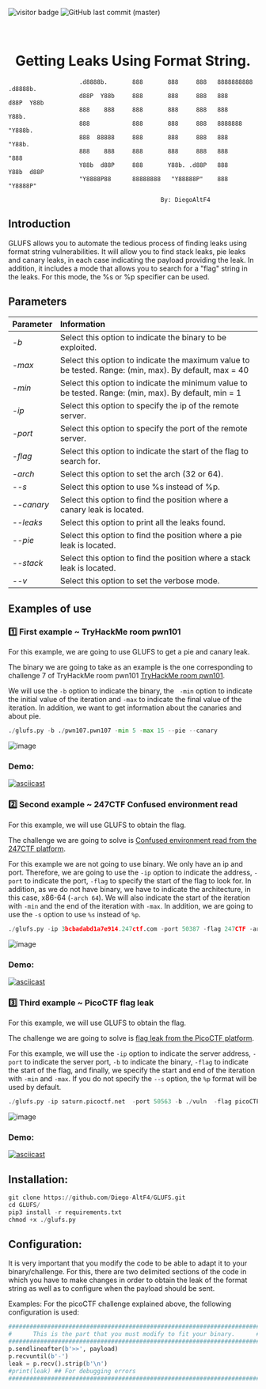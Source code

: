 ![visitor badge](https://visitor-badge.glitch.me/badge?page_id=diegoaltf4_glufs.visitor-badge)
![GitHub last commit (master)](https://img.shields.io/github/last-commit/Diego-AltF4/GLUFS)


<h1 align="center">
  <br>
    Getting Leaks Using Format String.
   <br>
</h1>


 ```
                     .d8888b.       888       888     888   8888888888   .d8888b.  
                     d88P  Y88b     888       888     888   888         d88P  Y88b 
                     888    888     888       888     888   888         Y88b.      
                     888            888       888     888   8888888      "Y888b.   
                     888  88888     888       888     888   888             "Y88b. 
                     888    888     888       888     888   888               "888 
                     Y88b  d88P     888       Y88b. .d88P   888         Y88b  d88P 
                     "Y8888P88      88888888   "Y88888P"    888          "Y8888P"                                                    
 
                                            By: DiegoAltF4
 ```                                          


## Introduction


GLUFS allows you to automate the tedious process of finding leaks using format string vulnerabilities. 
It will allow you to find stack leaks, pie leaks and canary leaks, in each case indicating the payload providing the leak. 
In addition, it includes a mode that allows you to search for a "flag" string in the leaks. For this mode, the %s or %p specifier can be used. 

           
## Parameters

| Parameter    | Information |
|:-------------|:-------------|
| *-b*          | Select this option to indicate the binary to be exploited. |
| *-max*     | Select this option to indicate the maximum value to be tested. Range: (min, max). By default, max = 40 |
| *-min*     | Select this option to indicate the minimum value to be tested. Range: (min, max). By default, min = 1 |
| *-ip*     | Select this option to specify the ip of the remote server. |
| *-port*     | Select this option to specify the port of the remote server. |
| *-flag*     | Select this option to indicate the start of the flag to search for. |
| *-arch*     | Select this option to set the arch (32 or 64). |
| *--s*     | Select this option to use %s instead of %p. |
| *--canary*     | Select this option to find the position where a canary leak is located. |
| *--leaks*     | Select this option to print all the leaks found. |
| *--pie*     | Select this option to find the position where a pie leak is located. |
| *--stack*     | Select this option to find the position where a stack leak is located. |
| *--v*     | Select this option to set the verbose mode. |

## Examples of use

### 1️⃣ First example ~ TryHackMe room pwn101

For this example, we are going to use GLUFS to get a pie and canary leak.

The binary we are going to take as an example is the one corresponding to challenge 7 of TryHackMe room pwn101 [TryHackMe room pwn101](https://tryhackme.com/room/pwn101).

We will use the ```-b``` option to indicate the binary, the ``` -min``` option to indicate the initial value of the iteration and ```-max``` to indicate the final value of the iteration. In addition, we want to get information about the canaries and about pie. 

```python
./glufs.py -b ./pwn107.pwn107 -min 5 -max 15 --pie --canary
```
![image](https://user-images.githubusercontent.com/55554183/172267534-b101163d-f4af-4598-b675-80243de6ac62.png)

### Demo:

[![asciicast](https://asciinema.org/a/UTAVBUK95n7SUTvDBPKFsXaSJ.svg)](https://asciinema.org/a/UTAVBUK95n7SUTvDBPKFsXaSJ)

### 2️⃣ Second example ~ 247CTF Confused environment read

For this example, we will use GLUFS to obtain the flag.

The challenge we are going to solve is [Confused environment read from the 247CTF platform](https://247ctf.com/dashboard).

For this example we are not going to use binary. We only have an ip and port. Therefore, we are going to use the ```-ip``` option to indicate the address, ```-port``` to indicate the port, ```-flag``` to specify the start of the flag to look for. In addition, as we do not have binary, we have to indicate the architecture, in this case, x86-64 (`-arch 64`). We will also indicate the start of the iteration with ```-min``` and the end of the iteration with ```-max```. In addition, we are going to use the ```-s``` option to use ```%s``` instead of ```%p```.

```python
./glufs.py -ip 3bcbadabd1a7e914.247ctf.com -port 50387 -flag 247CTF -arch 64 -min 1 -max 200 --s
```
![image](https://user-images.githubusercontent.com/55554183/172267389-6828599c-de59-4fb2-a3bb-a1460296db11.png)

### Demo:

[![asciicast](https://asciinema.org/a/58rVZrDPVT4bQOf8uGXi1fnVQ.svg)](https://asciinema.org/a/58rVZrDPVT4bQOf8uGXi1fnVQ)

### 3️⃣ Third example ~ PicoCTF flag leak

For this example, we will use GLUFS to obtain the flag.

The challenge we are going to solve is [flag leak from the PicoCTF platform](https://play.picoctf.org/practice/challenge/269?category=6&page=2).

For this example, we will use the `-ip` option to indicate the server address, `-port` to indicate the server port, `-b` to indicate the binary, `-flag` to indicate the start of the flag, and finally, we specify the start and end of the iteration with `-min` and `-max`. If you do not specify the `--s` option, the `%p` format will be used by default.

```python
./glufs.py -ip saturn.picoctf.net  -port 50563 -b ./vuln  -flag picoCTF -min 20 -max 200
```

![image](https://user-images.githubusercontent.com/55554183/172270682-44c3a300-914c-42bd-8d1c-280c70934aed.png)

### Demo:

[![asciicast](https://asciinema.org/a/EjytzjJcFeyszUVfe1QDBUyDD.svg)](https://asciinema.org/a/EjytzjJcFeyszUVfe1QDBUyDD)

## Installation:

```python
git clone https://github.com/Diego-AltF4/GLUFS.git
cd GLUFS/
pip3 install -r requirements.txt
chmod +x ./glufs.py 
```

## Configuration:

It is very important that you modify the code to be able to adapt it to your binary/challenge. For this, there are two delimited sections of the code in which you have to make changes in order to obtain the leak of the format string as well as to configure when the payload should be sent.

Examples:
For the picoCTF challenge explained above, the following configuration is used:

```python
#######################################################################
#      This is the part that you must modify to fit your binary.      #
#######################################################################
p.sendlineafter(b'>>', payload)
p.recvuntil(b'-')
leak = p.recv().strip(b'\n')
#print(leak) ## For debugging errors
#######################################################################	
```
